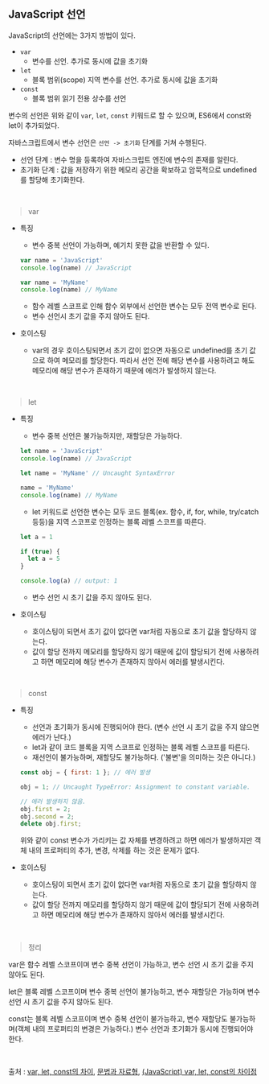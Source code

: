## JavaScript 선언

JavaScript의 선언에는 3가지 방법이 있다.

* `var`
  * 변수를 선언. 추가로 동시에 값을 초기화
* `let`
  * 블록 범위(scope) 지역 변수를 선언. 추가로 동시에 값을 초기화
* `const`
  * 블록 범위 읽기 전용 상수를 선언

변수의 선언은 위와 같이 `var`, `let`, `const` 키워드로 할 수 있으며, ES6에서 const와 let이 추가되었다.

자바스크립트에서 변수 선언은 `선언 -> 초기화` 단계를 거쳐 수행된다.

* 선언 단계 : 변수 명을 등록하여 자바스크립트 엔진에 변수의 존재를 알린다.
* 초기화 단계 : 값을 저장하기 위한 메모리 공간을 확보하고 암묵적으로 undefined를 할당해 초기화한다.

<br>

> var

* 특징
  * 변수 중복 선언이 가능하며, 예기치 못한 값을 반환할 수 있다.

  ```javascript
  var name = 'JavaScript'
  console.log(name) // JavaScript
  
  var name = 'MyName'
  console.log(name) // MyName
  ```

  * 함수 레벨 스코프로 인해 함수 외부에서 선언한 변수는 모두 전역 변수로 된다.
  * 변수 선언시 초기 값을 주지 않아도 된다.

* 호이스팅
  * var의 경우 호이스팅되면서 초기 값이 없으면 자동으로 undefined를 초기 값으로 하여 메모리를 할당한다. 따라서 선언 전에 해당 변수를 사용하려고 해도 메모리에 해당 변수가 존재하기 때문에 에러가 발생하지 않는다.

<br>

> let

* 특징

  * 변수 중복 선언은 불가능하지만, 재할당은 가능하다.

  ```javascript
  let name = 'JavaScript'
  console.log(name) // JavaScript
  
  let name = 'MyName' // Uncaught SyntaxError
  
  name = 'MyName'
  console.log(name) // MyName
  ```

  * let 키워드로 선언한 변수는 모두 코드 블록(ex. 함수, if, for, while, try/catch 등등)을 지역 스코프로 인정하는 블록 레벨 스코프를 따른다.

  ```javascript
  let a = 1
  
  if (true) {
    let a = 5
  }
  
  console.log(a) // output: 1
  ```

  * 변수 선언 시 초기 값을 주지 않아도 된다.

* 호이스팅

  * 호이스팅이 되면서 초기 값이 없다면 var처럼 자동으로 초기 값을 할당하지 않는다.
  * 값이 할당 전까지 메모리를 할당하지 않기 때문에 값이 할당되기 전에 사용하려고 하면 메모리에 해당 변수가 존재하지 않아서 에러를 발생시킨다.

<br>

> const

* 특징

  * 선언과 초기화가 동시에 진행되어야 한다. (변수 선언 시 초기 값을 주지 않으면 에러가 난다.)
  * let과 같이 코드 블록을 지역 스코프로 인정하는 블록 레벨 스코프를 따른다.
  * 재선언이 불가능하며, 재할당도 불가능하다. ('불변'을 의미하는 것은 아니다.)

  ```javascript
  const obj = { first: 1 }; // 에러 발생
  
  obj = 1; // Uncaught TypeError: Assignment to constant variable.
  
  // 에러 발생하지 않음.
  obj.first = 2;
  obj.second = 2;
  delete obj.first;
  ```

  위와 같이 const 변수가 가리키는 값 자체를 변경하려고 하면 에러가 발생하지만 객체 내의 프로퍼티의 추가, 변경, 삭제를 하는 것은 문제가 없다.

* 호이스팅

  * 호이스팅이 되면서 초기 값이 없다면 var처럼 자동으로 초기 값을 할당하지 않는다.
  * 값이 할당 전까지 메모리를 할당하지 않기 때문에 값이 할당되기 전에 사용하려고 하면 메모리에 해당 변수가 존재하지 않아서 에러를 발생시킨다.

<br>

> 정리

var은 함수 레벨 스코프이며 변수 중복 선언이 가능하고, 변수 선언 시 초기 값을 주지 않아도 된다.

let은 블록 레벨 스코프이며 변수 중복 선언이 불가능하고, 변수 재할당은 가능하며 변수 선언 시 초기 값을 주지 않아도 된다.

const는 블록 레벨 스코프이며 변수 중복 선언이 불가능하고, 변수 재할당도 불가능하며(객체 내의 프로퍼티의 변경은 가능하다.) 변수 선언과 초기화가 동시에 진행되어야 한다.



<br>

출처 : [var, let, const의 차이](https://www.howdy-mj.me/javascript/var-let-const/), [문법과 자료형](https://developer.mozilla.org/ko/docs/Web/JavaScript/Guide/Grammar_and_types), [(JavaScript) var, let, const의 차이점](https://medium.com/@su_bak/javascript-var-let-const%EC%9D%98-%EC%B0%A8%EC%9D%B4%EC%A0%90-9fab5c264c9c)